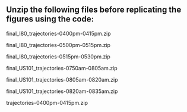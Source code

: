 ## Unzip the following files before replicating the figures using the code:

final_I80_trajectories-0400pm-0415pm.zip

final_I80_trajectories-0500pm-0515pm.zip

final_I80_trajectories-0515pm-0530pm.zip

final_US101_trajectories-0750am-0805am.zip

final_US101_trajectories-0805am-0820am.zip

final_US101_trajectories-0820am-0835am.zip

trajectories-0400pm-0415pm.zip
